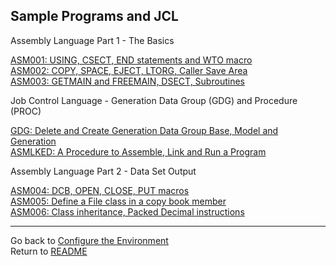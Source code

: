 ## Sample Programs and JCL

Assembly Language Part 1 - The Basics

[ASM001: USING, CSECT, END statements and WTO macro](ASM001.md)  
[ASM002: COPY, SPACE, EJECT, LTORG, Caller Save Area](ASM002.md)  
[ASM003: GETMAIN and FREEMAIN, DSECT, Subroutines](ASM003.md)  

Job Control Language - Generation Data Group (GDG) and Procedure (PROC)

[GDG: Delete and Create Generation Data Group Base, Model and Generation](GDG.md)  
[ASMLKED: A Procedure to Assemble, Link and Run a Program](ASMLKED.md)

Assembly Language Part 2 - Data Set Output

[ASM004: DCB, OPEN, CLOSE, PUT macros](ASM004.md)  
[ASM005: Define a File class in a copy book member](ASM005.md)  
[ASM006: Class inheritance, Packed Decimal instructions](ASM006.md)  

<hr>

Go back to [Configure the Environment](Development.md)  
Return to [README](../README.md)
